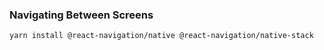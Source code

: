 ### Navigating Between Screens

`yarn install @react-navigation/native @react-navigation/native-stack`
